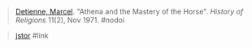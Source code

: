 > [Detienne, Marcel](detienne.md). "Athena and the Mastery of the Horse". *History of Religions* 11(2), Nov 1971. #nodoi

> [jstor](https://www.jstor.org/stable/1061920) #link 